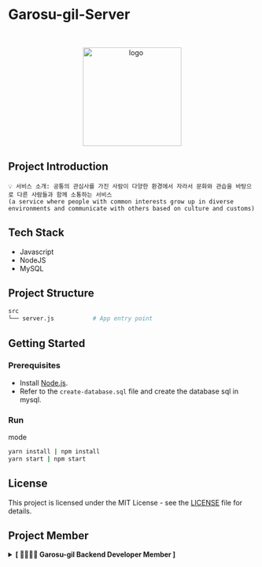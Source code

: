 # Garosu-gil-Server

<br />
<p align="center">
  <img src="https://user-images.githubusercontent.com/81291090/194049853-df1e6fca-482b-4847-91ca-c5aac51d81b9.png" alt="logo" width="200px" />
</p>

## Project Introduction

```
💡 서비스 소개: 공통의 관심사를 가진 사람이 다양한 환경에서 자라서 문화와 관습을 바탕으로 다른 사람들과 함께 소통하는 서비스
(a service where people with common interests grow up in diverse environments and communicate with others based on culture and customs)
```

## Tech Stack

- Javascript
- NodeJS
- MySQL

## Project Structure

```bash
src
└── server.js           # App entry point
```

## Getting Started

### Prerequisites

- Install [Node.js](https://nodejs.org/).
- Refer to the `create-database.sql` file and create the database sql in mysql.

### Run

mode

```bash
yarn install | npm install
yarn start | npm start
```

## License

This project is licensed under the MIT License - see the [LICENSE](./LICENSE) file for details.

## Project Member

<details>
<summary><b>[ 👨‍👩‍👦‍👦 Garosu-gil Backend Developer Member ]</b> </summary>
<div markdown="1">

<details>
<summary>⌨️ Backend Developer ⌨️</summary>
<div class="Backend-developer">

| ![skmn3](https://images.weserv.nl/?url=https://avatars.githubusercontent.com/u/81291090?s=400&v=4"?v=4&h=250&w=250&fit=cover&mask=circle&maxage=7d) | ![over1234](https://images.weserv.nl/?url=https://avatars.githubusercontent.com/u/80248568?v=4"?v=4&h=250&w=250&fit=cover&mask=circle&maxage=7d) |
| :-------------------------------------------------------------------------------------------------------------------------------------------------: | :--------------------------------------------------------------------------------------------------------------------------------------------: |
|                                                         [박상진](https://github.com/skmn3)                                                          |                                                      [정현우](https://github.com/over1234)                                                       |

</div>
</details>
